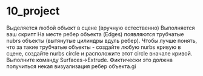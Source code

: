 # 10_project
Выделяется любой объект в сцене (вручную естественно)
Выполняется ваш скрипт
На месте ребер объекта (Edges) появляются трубчатые nubrs объекты (вытянутые цилиндры вдуль ребер). Чтобы лучше понять, что за такие трубчатые объекты - создайте любую nurbs кривую в сцене, создайте nurbs circle и расположите этот circle вначале кривой. Выполните команду Surfaces->Extrude. Фиктически это должна получиться некая визуализация ребер объекта.gi